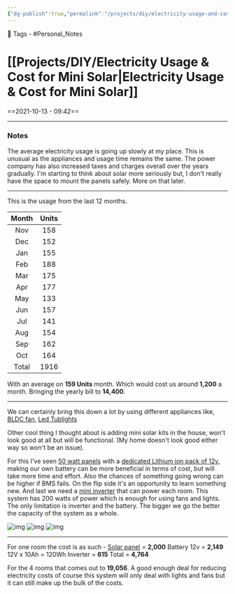 ```yaml
---
{"dg-publish":true,"permalink":"/projects/diy/electricity-usage-and-cost-for-mini-solar/","noteIcon":"1"}
---
```


🧶 Tags - #Personal_Notes 
# [[Projects/DIY/Electricity Usage & Cost for Mini Solar\|Electricity Usage & Cost for Mini Solar]]
==2021-10-13 - 09:42==

---

### Notes
The average electricity usage is going up slowly at my place. This is unusual as the appliances and usage time remains the same.
The power company has also increased taxes and charges overall over the years gradually.
I'm starting to think about solar more seriously but, I don't really have the space to mount the panels safely. More on that later.

---
This is the usage from the last 12 months.

| Month | Units |
|:-----:|:-----:|
|  Nov  |  158  |
|  Dec  |  152  |
|  Jan  |  155  |
|  Feb  |  188  |
|  Mar  |  175  |
|  Apr  |  177  |
|  May  |  133  |
|  Jun  |  157  |
|  Jul  |  141  |
|  Aug  |  154  |
|  Sep  |  162  |
|  Oct  |  164  |
| Total | 1916  |

With an average on **159 Units** month. Which would cost us around **1,200** a month. Bringing the yearly bill to **14,400**.

---
We can certainly bring this down a lot by using different appliances like, [BLDC fan](https://www.amazon.in/Gorilla-Energy-Saving-Ceiling-Control/dp/B071Y7K862/ref=sr_1_4?crid=3FK6VP61IT5PO&dchild=1&keywords=atomberg+ceiling+fan&qid=1634099372&sr=8-4), [Led Tublights](https://www.amazon.in/Wipro-Garnet-20-Watt-Batten-D532065_2/dp/B08BJN7QNT/ref=sr_1_1_sspa?dchild=1&keywords=led+tubelight+20+watt&qid=1634099492&smid=AT95IG9ONZD7S&sr=8-1-spons&psc=1&spLa=ZW5jcnlwdGVkUXVhbGlmaWVyPUEyM1pQUFhHSUlPNUtYJmVuY3J5cHRlZElkPUEwNzYyMTUzMjNTN0RVREFWQTJTSyZlbmNyeXB0ZWRBZElkPUEwMTM3NzM1MjVZVlQ3NkNBSUs1NSZ3aWRnZXROYW1lPXNwX2F0ZiZhY3Rpb249Y2xpY2tSZWRpcmVjdCZkb05vdExvZ0NsaWNrPXRydWU=)

Other cool thing I thought about is adding mini solar kits in the house, won't look good at all but will be functional. (My home doesn't look good either way so won't be an issue).

For this I've seen [50 watt panels](https://www.amazon.in/dp/B07ZDKP6D3/ref=sspa_dk_detail_0?psc=1&pd_rd_i=B07ZDKP6D3&pd_rd_w=0vtGS&pf_rd_p=604842fc-5726-4133-b398-12e16402cac7&pd_rd_wg=9WZiq&pf_rd_r=W30QXB3GDDZ41S6YAQEH&pd_rd_r=c632d1f8-f788-421d-a657-544bf9b779d2&spLa=ZW5jcnlwdGVkUXVhbGlmaWVyPUE3M1k4UFhWQlgwQkEmZW5jcnlwdGVkSWQ9QTAyOTIwMDgzSkE0MFZQMU9OWDVZJmVuY3J5cHRlZEFkSWQ9QTAyMzA1MDMyVDNVMVkzSFk5R0I0JndpZGdldE5hbWU9c3BfZGV0YWlsX3RoZW1hdGljJmFjdGlvbj1jbGlja1JlZGlyZWN0JmRvTm90TG9nQ2xpY2s9dHJ1ZQ==) with a [dedicated Lithium ion pack of 12v](https://www.amazon.in/s?k=12v+lithium+battery&crid=316YGF0X8TEKM&sprefix=12v+lithium+battery%2Caps%2C183&ref=nb_sb_noss_1), making our own battery can be more beneficial in terms of cost, but will take more time and effort. Also the chances of something going wrong can be higher if BMS fails. On the flip side it's an opportunity to learn something new. And last we need a [mini inverter](https://www.amazon.in/Kit4Curious-Converter-Mobile-Charging-Output/dp/B07XZ9C727/ref=sr_1_2?dchild=1&keywords=mini+solar+inverter&qid=1634099657&sr=8-2) that can power each room.
This system has 200 watts of power which is enough for using fans and lights. The only limitation is inverter and the battery. The bigger we go the better the capacity of the system as a whole.

![img](https://m.media-amazon.com/images/I/418f3VNBFiL._SX300_SY300_QL70_FMwebp_.jpg)
![img](https://m.media-amazon.com/images/I/513pars613S._SX300_SY300_QL70_FMwebp_.jpg)
![img](https://m.media-amazon.com/images/I/716k5M1nBUL._SX450_.jpg)

---
For one room the cost is as such -
[Solar panel](https://www.amazon.in/Bluebird-50-Watt-Polycrystalline-Certified/dp/B08L6N5ZDX/ref=sr_1_2_sspa?dchild=1&keywords=50+watt+panel&qid=1634100652&sr=8-2-spons&psc=1&spLa=ZW5jcnlwdGVkUXVhbGlmaWVyPUFNSUVHSUZPOTY5TVQmZW5jcnlwdGVkSWQ9QTA2NzE1OTEzMjVWT1g3RFExMEFKJmVuY3J5cHRlZEFkSWQ9QTAwNTU1NDkySThISDg2VTBFNEZWJndpZGdldE5hbWU9c3BfYXRmJmFjdGlvbj1jbGlja1JlZGlyZWN0JmRvTm90TG9nQ2xpY2s9dHJ1ZQ==) = **2,000**
Battery 12v = **2,149** 12V x 10Ah = 120Wh
Inverter = **615**
Total = **4,764**

For the 4 rooms that comes out to **19,056**. A good enough deal for reducing electricity costs of course this system will only deal with lights and fans but it can still make up the bulk of the costs.